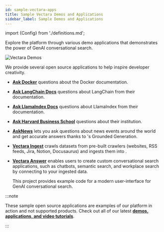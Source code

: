 ```yaml
---
id: sample-vectara-apps
title: Sample Vectara Demos and Applications
sidebar_label: Sample Demos and Applications
---
```


import {Config} from './definitions.md';

Explore the <Config v="names.product"/> platform through various 
demo applications that demonstrates the power of GenAI conversational 
search. 

![Vectara Demos](/img/vectara-demos.gif)

We provide several open source <Config v="names.product"/> applications to help 
inspire developer 
creativity.


* [**Ask Docker**](https://docker-docs.demo.vectara.com/) questions about the Docker 
  documentation.
* [**Ask LangChain Docs**](https://langchain-docs.demo.vectara.com/) questions about 
  LangChain from their documentation.
* [**Ask LlamaIndex Docs**](https://llamaindex-docs.demo.vectara.com/) questions 
  about LlamaIndex from their documentation.
* [**Ask Harvard Business School**](https://askhbs.demo.vectara.com/) questions 
  about their institution.
* [**AskNews**](https://asknews.demo.vectara.com) lets you ask questions about news 
  events around the world and get accurate answers thanks 
  to <Config v="names.product"/>'s Grounded     Generation.
* [**Vectara Ingest**](https://github.com/vectara/vectara-ingest) crawls datasets 
  from pre-built crawlers (websites, RSS feeds, Jira, Notion, Docusaurus) and 
  ingests them into <Config v="names.product"/>.
* [**Vectara Answer**](https://github.com/vectara/vectara-answer) enables users to create 
  custom conversational search applications, such as chatbots, semantic search, 
  and workplace search by connecting to your ingested data.
    
    This project provides example code for a modern user-interface 
    for <Config v="names.product"/> GenAI conversational search.

:::note

These sample open source applications are examples of our platform in action 
and not supported products. Check out all of our latest [**demos, applications, and video tutorials**](https://vectara.com/demos/).

:::
